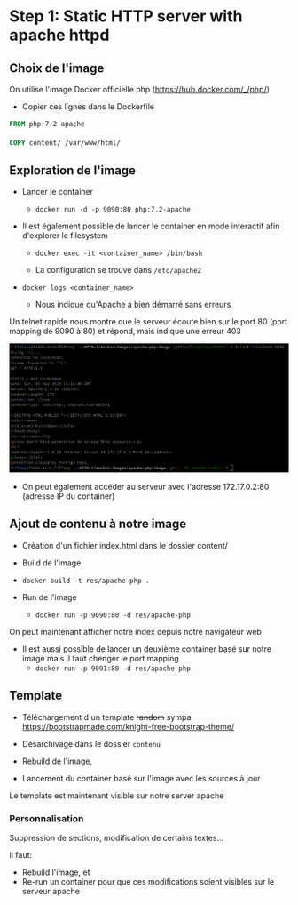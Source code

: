 # Step 1: Static HTTP server with apache httpd

## Choix de l'image

On utilise l'image Docker officielle php (https://hub.docker.com/_/php/)

- Copier ces lignes dans le Dockerfile

```dockerfile
FROM php:7.2-apache

COPY content/ /var/www/html/
```

## Exploration de l'image

- Lancer le container
  - `docker run -d -p 9090:80 php:7.2-apache`

- Il est également possible de lancer le container en mode interactif afin d'explorer le filesystem

  - `docker exec -it <container_name> /bin/bash` 

  - La configuration se trouve dans `/etc/apache2`

- `docker logs <container_name>` 
  - Nous indique qu'Apache a bien démarré sans erreurs

Un telnet rapide nous montre que le serveur écoute bien sur le port 80 (port mapping de 9090 à 80) et répond, mais indique une erreur 403

![](images/telnet403.png)

- On peut également accéder au serveur avec l'adresse 172.17.0.2:80 (adresse IP du container)

## Ajout de contenu à notre image

- Création d'un fichier index.html dans le dossier content/

- Build de l'image
  
- `docker build -t res/apache-php .`
  
- Run de l'image
  - `docker run -p 9090:80 -d res/apache-php`

    

On peut maintenant afficher notre index depuis notre navigateur web

- Il est aussi possible de lancer un deuxième container basé sur notre image mais il faut chenger le port mapping
  - `docker run -p 9091:80 -d res/apache-php`

## Template

- Téléchargement d'un template ~~random~~ sympa https://bootstrapmade.com/knight-free-bootstrap-theme/

- Désarchivage dans le dossier `contenu`
- Rebuild de l'image, 
- Lancement du container basé sur l'image avec les sources à jour

Le template est maintenant visible sur notre server apache

### Personnalisation

Suppression de sections, modification de certains textes...

Il faut: 

- Rebuild l'image, et 
- Re-run un container pour que ces modifications soient visibles sur le serveur apache

